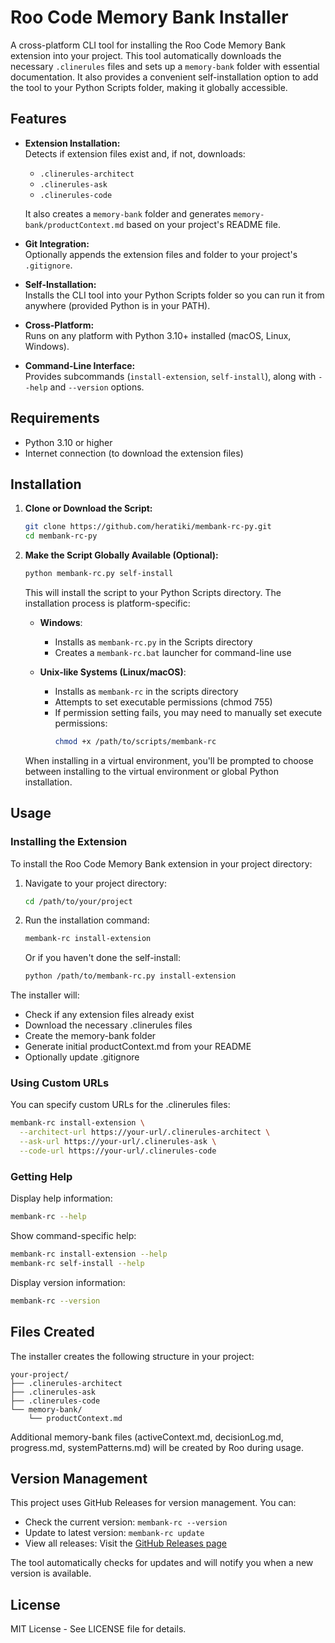 # Roo Code Memory Bank Installer

A cross-platform CLI tool for installing the Roo Code Memory Bank extension into your project. This tool automatically downloads the necessary `.clinerules` files and sets up a `memory-bank` folder with essential documentation. It also provides a convenient self-installation option to add the tool to your Python Scripts folder, making it globally accessible.

## Features

- **Extension Installation:**  
  Detects if extension files exist and, if not, downloads:
  - `.clinerules-architect`
  - `.clinerules-ask`
  - `.clinerules-code`
  
  It also creates a `memory-bank` folder and generates `memory-bank/productContext.md` based on your project's README file.

- **Git Integration:**  
  Optionally appends the extension files and folder to your project's `.gitignore`.

- **Self-Installation:**  
  Installs the CLI tool into your Python Scripts folder so you can run it from anywhere (provided Python is in your PATH).

- **Cross-Platform:**  
  Runs on any platform with Python 3.10+ installed (macOS, Linux, Windows).

- **Command-Line Interface:**  
  Provides subcommands (`install-extension`, `self-install`), along with `--help` and `--version` options.

## Requirements

- Python 3.10 or higher
- Internet connection (to download the extension files)

## Installation

1. **Clone or Download the Script:**

    ```bash
    git clone https://github.com/heratiki/membank-rc-py.git
    cd membank-rc-py
    ```

2. **Make the Script Globally Available (Optional):**

    ```bash
    python membank-rc.py self-install
    ```

    This will install the script to your Python Scripts directory. The installation process is platform-specific:

    - **Windows**:
      - Installs as `membank-rc.py` in the Scripts directory
      - Creates a `membank-rc.bat` launcher for command-line use
    
    - **Unix-like Systems (Linux/macOS)**:
      - Installs as `membank-rc` in the scripts directory
      - Attempts to set executable permissions (chmod 755)
      - If permission setting fails, you may need to manually set execute permissions:
        ```bash
        chmod +x /path/to/scripts/membank-rc
        ```

    When installing in a virtual environment, you'll be prompted to choose between installing to the virtual environment or global Python installation.

## Usage

### Installing the Extension

To install the Roo Code Memory Bank extension in your project directory:

1. Navigate to your project directory:
    ```bash
    cd /path/to/your/project
    ```

2. Run the installation command:
    ```bash
    membank-rc install-extension
    ```
    
    Or if you haven't done the self-install:
    ```bash
    python /path/to/membank-rc.py install-extension
    ```

The installer will:
- Check if any extension files already exist
- Download the necessary .clinerules files
- Create the memory-bank folder
- Generate initial productContext.md from your README
- Optionally update .gitignore

### Using Custom URLs

You can specify custom URLs for the .clinerules files:

```bash
membank-rc install-extension \
  --architect-url https://your-url/.clinerules-architect \
  --ask-url https://your-url/.clinerules-ask \
  --code-url https://your-url/.clinerules-code
```

### Getting Help

Display help information:
```bash
membank-rc --help
```

Show command-specific help:
```bash
membank-rc install-extension --help
membank-rc self-install --help
```

Display version information:
```bash
membank-rc --version
```

## Files Created

The installer creates the following structure in your project:

```
your-project/
├── .clinerules-architect
├── .clinerules-ask
├── .clinerules-code
└── memory-bank/
    └── productContext.md
```

Additional memory-bank files (activeContext.md, decisionLog.md, progress.md, systemPatterns.md) will be created by Roo during usage.

## Version Management

This project uses GitHub Releases for version management. You can:
- Check the current version: `membank-rc --version`
- Update to latest version: `membank-rc update`
- View all releases: Visit the [GitHub Releases page](https://github.com/heratiki/membank-rc-py/releases)

The tool automatically checks for updates and will notify you when a new version is available.

## License

MIT License - See LICENSE file for details.
